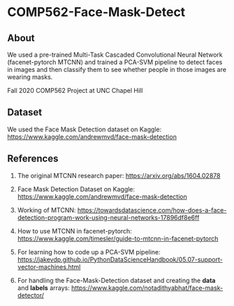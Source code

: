# COMP562-Face-Mask-Detect

## About

We used a pre-trained Multi-Task Cascaded Convolutional Neural Network (facenet-pytorch MTCNN) and trained a PCA-SVM pipeline to detect faces in images and then classify them to see whether people in those images are wearing masks.

Fall 2020 COMP562 Project at UNC Chapel Hill

## Dataset

We used the Face Mask Detection dataset on Kaggle: https://www.kaggle.com/andrewmvd/face-mask-detection

## References

1. The original MTCNN research paper: https://arxiv.org/abs/1604.02878

2. Face Mask Detection Dataset on Kaggle: https://www.kaggle.com/andrewmvd/face-mask-detection

3. Working of MTCNN: https://towardsdatascience.com/how-does-a-face-detection-program-work-using-neural-networks-17896df8e6ff

4. How to use MTCNN in facenet-pytorch: https://www.kaggle.com/timesler/guide-to-mtcnn-in-facenet-pytorch

5. For learning how to code up a PCA-SVM pipeline: https://jakevdp.github.io/PythonDataScienceHandbook/05.07-support-vector-machines.html

6. For handling the Face-Mask-Detection dataset and creating the <b>data</b> and <b>labels</b> arrays: https://www.kaggle.com/notadithyabhat/face-mask-detector/
